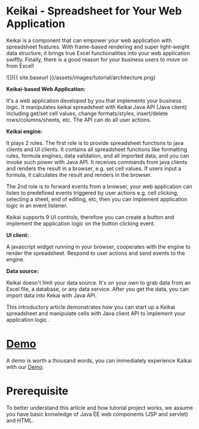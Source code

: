 # Keikai - Spreadsheet for Your Web Application
Keikai is a component that can empower your web application with spreadsheet features. With frame-based rendering and super light-weight data structure, it brings true Excel functionalities into your web application swiftly. Finally, there is a good reason for your business users to move on from Excel!

![]({{ site.baseurl }}/assets/images/tutorial/architecture.png)


**Keikai-based Web Application:** 

It's a web application developed by you that implements your business logic. It manipulates keikai spreadsheet with Keikai Java API (Java client) including get/set cell values, change formats/styles, insert/delete rows/columns/sheets, etc. The API can do all user actions.


**Keikai engine:** 

It plays 2 roles. The first role is to provide spreadsheet functions to java clients and UI clients. It contains all spreadsheet functions like formatting rules, formula engines, data validation, and all imported data, and you can invoke such power with Java API. It receives commands from java clients and renders the result in a browser, e.g. set cell values. If users input a formula, it calculates the result and renders in the browser.

The 2nd role is to forward events from a browser, your web application can listen to predefined events triggered by user actions e.g. cell clicking, selecting a sheet, end of editing, etc, then you can implement application logic in an event listener.

Keikai supports 9 UI controls, therefore you can create a button and implement the application logic on the button clicking event.

**UI client:** 

A javascript widget running in your browser, cooperates with the engine to render the spreadsheet. Respond to user actions and send events to the engine.

**Data source:** 

Keikai doesn't limit your data source. It's on your own to grab data from an Excel file, a database, or any data service. After you get the data, you can import data into Kekai with Java API.

This introductory article demonstrates how you can start up a Keikai spreadsheet and manipulate cells with Java client API to implement your application logic .


# [Demo](http://keikai.io/demo/)
A demo is worth a thousand words, you can immediately experience Kaikai with our [Demo](http://keikai.io/demo/).


# Prerequisite
To better understand this article and how tutorial project works, we assume you have basic konwledge of Java EE web components (JSP and servlet) and HTML.
